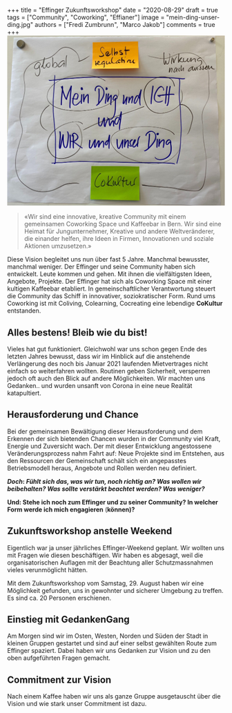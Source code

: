 +++
title = "Effinger Zukunftsworkshop"
date = "2020-08-29"
draft = true
tags = ["Community", "Coworking", "Effianer"]
image = "mein-ding-unser-ding.jpg"
authors = ["Fredi Zumbrunn", "Marco Jakob"]
comments = true
+++
![](mein-ding-unser-ding.jpg)

> «Wir sind eine innovative, kreative Community mit einem gemeinsamen Coworking Space und Kaffeebar in Bern. Wir sind eine Heimat für Jungunternehmer, Kreative und andere Weltveränderer, die einander helfen, ihre Ideen in Firmen, Innovationen und soziale Aktionen umzusetzen.»

Diese Vision begleitet uns nun über fast 5 Jahre. Manchmal bewusster, manchmal weniger. Der Effinger und seine Community haben sich entwickelt. Leute kommen und gehen. Mit ihnen die vielfältigsten Ideen, Angebote, Projekte. Der Effinger hat sich als Coworking Space mit einer kultigen Kaffeebar etabliert. In gemeinschaftlicher Verantwortung steuert die Community das Schiff in innovativer, soziokratischer Form. Rund ums Coworking ist mit Coliving, Colearning, Cocreating eine lebendige **CoKultur** entstanden.

## Alles bestens! Bleib wie du bist!

Vieles hat gut funktioniert. Gleichwohl war uns schon gegen Ende des letzten Jahres bewusst, dass wir im Hinblick auf die anstehende Verlängerung des noch bis Januar 2021 laufenden Mietvertrages nicht einfach so weiterfahren wollten. Routinen geben Sicherheit, versperren jedoch oft auch den Blick auf andere Möglichkeiten. Wir machten uns Gedanken.. und wurden unsanft von Corona in eine neue Realität katapultiert.

## Herausforderung und Chance

Bei der gemeinsamen Bewältigung dieser Herausforderung und dem Erkennen der sich bietenden Chancen wurden in der Community viel Kraft, Energie und Zuversicht wach. Der mit dieser Entwicklung angestossene Veränderungsprozess nahm Fahrt auf: Neue Projekte sind im Entstehen, aus den Ressourcen der Gemeinschaft schält sich ein angepasstes Betriebsmodell heraus, Angebote und Rollen werden neu definiert.

***Doch*: *Fühlt sich das, was wir tun, noch richtig an? Was wollen wir beibehalten? Was sollte verstärkt beachtet werden? Was weniger?***

**Und: Stehe ich noch zum Effinger und zu seiner Community? In welcher Form werde ich mich engagieren** (**können)?**

## Zukunftsworkshop anstelle Weekend

Eigentlich war ja unser jährliches Effinger-Weekend geplant. Wir wollten uns mit Fragen wie diesen beschäftigen. Wir haben es abgesagt, weil die organisatorischen Auflagen mit der Beachtung aller Schutzmassnahmen vieles verunmöglicht hätten.

Mit dem Zukunftsworkshop vom Samstag, 29. August haben wir eine Möglichkeit gefunden, uns in gewohnter und sicherer Umgebung zu treffen. Es sind ca. 20 Personen erschienen.

## Einstieg mit GedankenGang

Am Morgen sind wir im Osten, Westen, Norden und Süden der Stadt in kleinen Gruppen gestartet und sind auf einer selbst gewählten Route zum Effinger spaziert. Dabei haben wir uns Gedanken zur Vision und zu den oben aufgeführten Fragen gemacht.

## Commitment zur Vision

Nach einem Kaffee haben wir uns als ganze Gruppe ausgetauscht über die Vision und wie stark unser Commitment ist dazu.